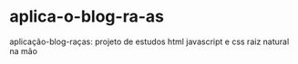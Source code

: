 # aplica-o-blog-ra-as
aplicação-blog-raças: projeto de estudos html javascript e css raiz natural na mão
